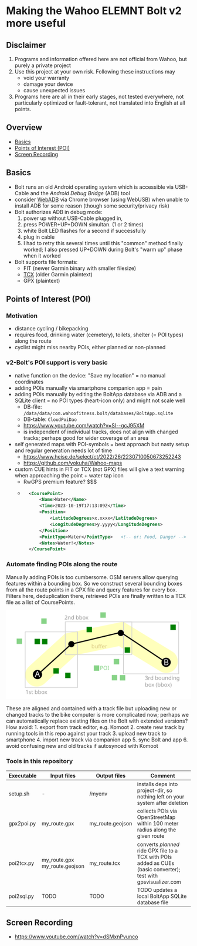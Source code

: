 # Making the Wahoo ELEMNT Bolt v2 more useful


## Disclaimer

1. Programs and information offered here are not official from Wahoo, but purely a private project
2. Use this project at your own risk. Following these instructions may
	- void your warranty
	- damage your device
	- cause unexpected issues
4. Programs here are all in their early stages, 
	not tested everywhere, not particularly optimized or fault-tolerant, 
	not translated into English at all points.



## Overview

- [Basics](#basics)
- [Points of Interest (POI)](#points-of-interest-poi)
- [Screen Recording](#screen-recording)



## Basics

- Bolt runs an old Android operating system which is accessible via USB-Cable and the _Android Debug Bridge_ (ADB) tool
- consider [WebADB](https://app.webadb.com) via Chrome browser (using WebUSB) when unable to install ADB for some reason 
	(though some security/privacy risk)
- Bolt authorizes ADB in debug mode:
	1. power up without USB-Cable plugged in, 
	2. press POWER+UP+DOWN simultan. (1 or 2 times)
	3. white Bolt LED flashes for a second if successfully
	4. plug in cable
	5. I had to retry this several times until this "common" method finally worked; 
		I also pressed UP+DOWN during Bolt's "warm up" phase when it worked
- Bolt supports file formats: 
	- FIT (newer Garmin binary with smaller filesize)
	- [TCX](https://en.wikipedia.org/wiki/Training_Center_XML) (older Garmin plaintext)
	- GPX (plaintext)



## Points of Interest (POI)

### Motivation

- distance cycling / bikepacking
- requires food, drinking water (cemetery), toilets, shelter (= POI types) along the route
- cyclist might miss nearby POIs, either planned or non-planned


### v2-Bolt's POI support is very basic

- native function on the device: "Save my location" = no manual coordinates
- adding POIs manually via smartphone companion app = pain
- adding POIs manually by editing the BoltApp database via ADB and a SQLite client = no POI types (heart-icon only) and might not scale well
	- DB-file: `/data/data/com.wahoofitness.bolt/databases/BoltApp.sqlite`
	- DB-table: `CloudPoiDao`
	- https://www.youtube.com/watch?v=Sl--gcJ95XM
	- is independent of individual tracks, does not align with changed tracks; perhaps good for wider coverage of an area
- self generated maps with POI-symbols = best approach but nasty setup and regular generation needs lot of time
	- https://www.heise.de/select/ct/2022/26/2230710050673252243
	- https://github.com/yokuha/Wahoo-maps
- custom CUE hints in FIT or TCX (not GPX) files will give a text warning when approaching the point + water tap icon
	- RwGPS premium feature? $$$
	- ```xml
		<CoursePoint> 
			<Name>Water</Name> 
			<Time>2023-10-19T17:13:09Z</Time> 
			<Position> 
				<LatitudeDegrees>x.xxxx</LatitudeDegrees> 
				<LongitudeDegrees>y.yyyy</LongitudeDegrees> 
			</Position> 
			<PointType>Water</PointType>   <!-- or: Food, Danger -->
			<Notes>Water!</Notes> 
		</CoursePoint>
		```


### Automate finding POIs along the route

Manually adding POIs is too cumbersome.
OSM servers allow querying features within a bounding box. 
So we construct several bounding boxes from all the route points in a GPX file and query features for every box.
Filters here, deduplication there, retrieved POIs are finally written to a TCX file as a list of CoursePoints.

![Algorithm terms](./gpx2poi.svg)

These are aligned and contained with a track file but uploading new or changed tracks to the bike computer is more complicated now; 
	perhaps we can automatically replace existing files on the Bolt with extended versions?  
	How avoid:
	1. export from track editor, e.g. Komoot
	2. create new track by running tools in this repo against your track
	3. upload new track to smartphone
	4. import new track via companion app
	5. sync Bolt and app
	6. avoid confusing new and old tracks if autosynced with Komoot



### Tools in this repository

| Executable   | Input files                         | Output files        | Comment
|--------------|-------------------------------------|---------------------|-------------------------------------
| setup.sh     | -                                   | /myenv              | installs deps into project-dir, so nothing left on your system after deletion
| gpx2poi.py   | my\_route.gpx                       | my\_route.geojson   | collects POIs via OpenStreetMap within 100 meter radius along the given route
| poi2tcx.py   | my\_route.gpx<br>my\_route.geojson  | my\_route.tcx       | converts _planned_ ride GPX file to a TCX with POIs added as CUEs (basic converter); test with gpsvisualizer.com
| poi2sql.py   | TODO                                | TODO                | TODO updates a local BoltApp SQLite database file 
  
  


## Screen Recording

- https://www.youtube.com/watch?v=dSMxnPvunco



